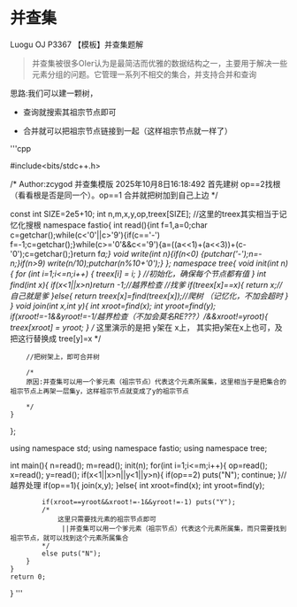 # 并查集 

Luogu OJ P3367 【模板】并查集题解
> 并查集被很多OIer认为是最简洁而优雅的数据结构之一，主要用于解决一些元素分组的问题。它管理一系列不相交的集合，并支持合并和查询


思路:我们可以建一颗树，

- 查询就搜索其祖宗节点即可

- 合并就可以把祖宗节点链接到一起（这样祖宗节点就一样了）


'''cpp

#include<bits/stdc++.h>

/*
	Author:zcygod 
	并查集模版 2025年10月8日16:18:492 
	首先建树  op==2找根（看看根是否是同一个）。op==1 合并就把树加到自己上边 
*/


const int SIZE=2e5+10;
int n,m,x,y,op,treex[SIZE];
//这里的treex其实相当于记忆化搜根 
namespace fastio{
    int read(){int f=1,a=0;char c=getchar();while(c<'0'||c>'9'){if(c=='-') f=-1;c=getchar();}while(c>='0'&&c<='9'){a=((a<<1)+(a<<3))+(c-'0');c=getchar();}return f*a;}
    void write(int n){if(n<0) {putchar('-');n=-n;}if(n>9) write(n/10);putchar(n%10+'0');}
};
namespace tree{
	void init(int n){
		for (int i=1;i<=n;i++) {
	        treex[i] = i;
	    }
	    //初始化，确保每个节点都有值 
	}
	int find(int x){
		if(x<1||x>n)return -1;//越界检查 
		//找爹
		if(treex[x]==x){
			return x;//自己就是爹 
		}else{
			return treex[x]=find(treex[x]);//爬树 （记忆化，不加会超时 
		}
	}
	void join(int x,int y){
		int xroot=find(x);
		int yroot=find(y);
		if(xroot!=-1&&yroot!=-1/*越界检查（不加会莫名RE???）*/&&xroot!=yroot){
			treex[xroot] = yroot;
		}
		/*
			这里演示的是把 y架在 x上，
			其实把y架在x上也可，及把这行替换成 tree[y]=x 
		*/
		
		 
		//把树架上，即可合并树
		
		/*
		原因:并查集可以用一个爹元素（祖宗节点）代表这个元素所属集，这里相当于是把集合的祖宗节点上再架一层集y，这样祖宗节点就变成了y的祖宗节点 
		
		*/ 
	}
	
};

using namespace std;
using namespace fastio;
using namespace tree;

int main(){
	n=read();
	m=read();
	init(n); 
	for(int i=1;i<=m;i++){
		op=read();
		x=read();
		y=read();
		if(x<1||x>n||y<1||y>n){
			if(op==2) puts("N");
			continue;
		}//越界处理 
		if(op==1){
			join(x,y);
		}else{
			int xroot=find(x);
			int yroot=find(y);
			
			if(xroot==yroot&&xroot!=-1&&yroot!=-1) puts("Y");
			/*
				这里只需要找元素的祖宗节点即可
	 			 ||并查集可以用一个爹元素（祖宗节点）代表这个元素所属集，而只需要找到祖宗节点，就可以找到这个元素所属集合 
			*/
			else puts("N");
		}
	}
	return 0;
}
'''
